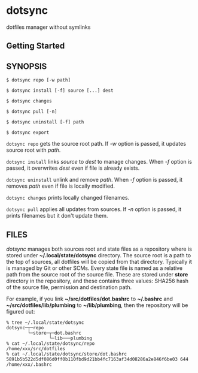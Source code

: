 # dotsync
dotfiles manager without symlinks

## Getting Started

## SYNOPSIS

```console
$ dotsync repo [-w path]

$ dotsync install [-f] source [...] dest

$ dotsync changes

$ dotsync pull [-n]

$ dotsync uninstall [-f] path

$ dotsync export
```

`dotsync repo` gets the source root path. If *-w* option is passed, it updates source root with *path*.

`dotsync install` links *source* to *dest* to manage changes. When *-f* option is passed, it overwrites *dest* even if file is already exists.

`dotsync uninstall` unlink and remove *path*. When *-f* option is passed, it removes *path* even if file is locally modified.

`dotsync changes` prints locally changed filenames.

`dotsync pull` applies all updates from sources. If *-n* option is passed, it prints filenames but it don't update them.

## FILES

*dotsync* manages both sources root and state files as a repository where is stored under **~/.local/state/dotsync** directory.
The source root is a path to the top of sources, all dotfiles will be copied from that directory. Typically it is managed by Git or other SCMs.
Every state file is named as a relative path from the source root of the source file. These are stored under **store** directory in the repository, and these contains three values: SHA256 hash of the source file, permission and destination path.

For example, if you link **~/src/dotfiles/dot.bashrc** to **~/.bashrc** and **~/src/dotfiles/lib/plumbing** to **~/lib/plumbing**, then the repository will be figured out:

```console
% tree ~/.local/state/dotsync
dotsync─┬─repo
        └─store─┬─dot.bashrc
                └─lib───plumbing
% cat ~/.local/state/dotsync/repo
/home/xxx/src/dotfiles
% cat ~/.local/state/dotsync/store/dot.bashrc
5891b5b522d5df086d0ff0b110fbd9d21bb4fc7163af34d08286a2e846f6be03 644 /home/xxx/.bashrc
```
